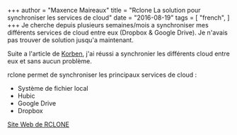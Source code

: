 +++
author = "Maxence Maireaux"
title = "Rclone La solution pour synchroniser les services de cloud"
date = "2016-08-19"
tags = [
"french",
]
+++
Je cherche depuis plusieurs semaines/mois a synchroniser mes différents services de cloud entre eux (Dropbox & Google Drive). Je n'avais pas trouver de solution jusqu'a maintenant.

Suite a l'article de [Korben](http://korben.info/rclone-rsync-cloud-dropbox-amazon-s3-google-drive-hubic-backblaze-etc.html), j'ai réussi a synchronier les différents cloud entre eux et sans aucun problème.

rclone permet de synchroniser les principaux services de cloud :

- Système de fichier local
- Hubic
- Google Drive
- Dropbox

[Site Web de RCLONE](http://rclone.org/)
